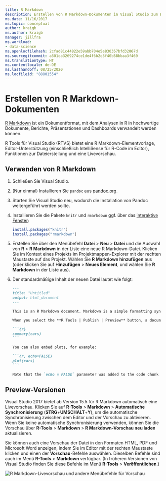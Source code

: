 ```yaml
---
title: R Markdown
description: Erstellen von R Markdown-Dokumenten in Visual Studio zum Erstellen von Berichten, Präsentationen und Dashboards hoher Qualität.
ms.date: 11/16/2017
ms.topic: conceptual
author: kraigb
ms.author: kraigb
manager: jillfra
ms.workload:
- data-science
ms.openlocfilehash: 2cfad81c44822e59abb704e5e830357bfd32067d
ms.sourcegitcommit: a801ca3269274ce1de4f6b2c3f40b58bbaa3f460
ms.translationtype: HT
ms.contentlocale: de-DE
ms.lasthandoff: 08/25/2020
ms.locfileid: "88801554"
---
```

# <a name="create-r-markdown-documents"></a>Erstellen von R Markdown-Dokumenten

[R Markdown](https://rmarkdown.rstudio.com/) ist ein Dokumentformat, mit dem Analysen in R in hochwertige Dokumente, Berichte, Präsentationen und Dashboards verwandelt werden können.

R Tools für Visual Studio (RTVS) bietet eine R Markdown-Elementvorlage, Editor-Unterstützung (einschließlich IntelliSense für R-Code im Editor), Funktionen zur Dateierstellung und eine Livevorschau.

## <a name="using-r-markdown"></a>Verwenden von R Markdown

1. Schließen Sie Visual Studio.
1. (Nur einmal) Installieren Sie `pandoc` aus [pandoc.org](https://pandoc.org/installing.html).
1. Starten Sie Visual Studio neu, wodurch die Installation von Pandoc weitergeführt werden sollte.
1. Installieren Sie die Pakete `knitr` und `rmarkdown` ggf. über das [interaktive Fenster](interactive-repl-for-r-in-visual-studio.md):

    ```R
    install.packages("knitr")
    install.packages("rmarkdown")

    ```

1. Erstellen Sie über den Menübefehl **Datei** > **Neu** > **Datei** und die Auswahl von **R** > **R Markdown** in der Liste eine neue R Markdown-Datei. Klicken Sie im Kontext eines Projekts im Projektmappen-Explorer mit der rechten Maustaste auf das Projekt. Wählen Sie **R Markdown hinzufügen** aus (oder klicken Sie auf **Hinzufügen** > **Neues Element**, und wählen Sie **R Markdown** in der Liste aus).

1. Der standardmäßige Inhalt der neuen Datei lautet wie folgt:

    <!-- markdownlint-disable MD048 -->
    ~~~markdown
    ---
    title: "Untitled"
    output: html_document
    ---

    This is an R Markdown document. Markdown is a simple formatting syntax for authoring HTML, PDF, and Microsoft Word documents. For more details on using R Markdown see <http://rmarkdown.rstudio.com>.

    When you select the **R Tools | Publish | Preview** button, a document will be generated that includes both content as well as the output of any embedded R code chunks within the document. You can embed an R code chunk like this:

    ```{r}
    summary(cars)
    ```

    You can also embed plots, for example:

    ```{r, echo=FALSE}
    plot(cars)
    ```

    Note that the `echo = FALSE` parameter was added to the code chunk to prevent printing of the R code that generated the plot.

    ~~~
    <!-- markdownlint-disable MD048 -->

## <a name="previews"></a>Preview-Versionen

Visual Studio 2017 bietet ab Version 15.5 für R Markdown automatisch eine Livevorschau. Klicken Sie auf **R-Tools** > **Markdown** > **Automatische Synchronisierung** (**STRG**+**UMSCHALT**+**Y**), um die automatische Synchronisierung zwischen dem Editor und der Vorschau zu aktivieren. Wenn Sie keine automatische Synchronisierung verwenden, können Sie die Vorschau über **R-Tools** > **Markdown** > **R Markdown-Vorschau neu laden** aktualisieren.

Sie können auch eine Vorschau der Datei in den Formaten HTML, PDF und Microsoft Word anzeigen, indem Sie im Editor mit der rechten Maustaste klicken und einen der **Vorschau**-Befehle auswählen. Dieselben Befehle sind auch im Menü **R-Tools** > **Markdown** verfügbar. (In früheren Versionen von Visual Studio finden Sie diese Befehle im Menü **R-Tools** > **Veröffentlichen**.)

![R Markdown-Livevorschau und andere Menübefehle für Vorschau](media/rmarkdown-live-preview.png)
